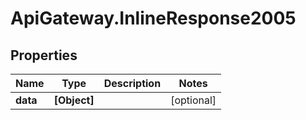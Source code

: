 # ApiGateway.InlineResponse2005

## Properties

Name | Type | Description | Notes
------------ | ------------- | ------------- | -------------
**data** | **[Object]** |  | [optional] 



